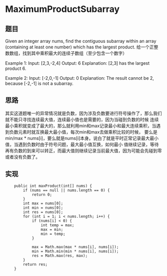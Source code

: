 # MaximumProductSubarray

## 题目
Given an integer array nums, find the contiguous subarray within an array (containing at least one number) which has the 
largest product.
给一个正整数数组，找到其中乘积最大的连续子数组（至少包含一个数字）

Example 1:
Input: [2,3,-2,4]
Output: 6
Explanation: [2,3] has the largest product 6.

Example 2:
Input: [-2,0,-1]
Output: 0
Explanation: The result cannot be 2, because [-2,-1] is not a subarray.
 
## 思路 
其实这道题唯一的异常情况就是负数，因为涉及负数要进行符号操作了，那么我们就不能只寻找连续最大值，连续最小值也是需要的，因为当碰到负数的时候
连续最小乘积就变成了最大的，那么就利用min和max记录最小和最大连续乘积，当遇到负数元素时就互换最大最小值，每次min和max去做乘积比较的时候，
要么是min/max * nums\[i\]，要么就是nums\[i\]本身。说白了就是平时正常记录最大最小值，当遇到负数时由于符号问题，最大最小值互换，如何最小
值继续记录，等待再有负数的到来可以转正，而最大值则继续记录当前最大值，因为可能会先碰到零或者没有负数了。


## 实现 
```
    public int maxProduct(int[] nums) {
        if (nums == null || nums.length == 0) {
            return 0;
        }
        int max = nums[0];
        int min = nums[0];
        int res = nums[0];
        for (int i = 1; i < nums.length; i++) {
            if (nums[i] < 0) {
                int temp = max;
                max = min;
                min = temp;
            }

            max = Math.max(max * nums[i], nums[i]);
            min = Math.min(min * nums[i], nums[i]);
            res = Math.max(res, max);
        }
        return res;
    }
```